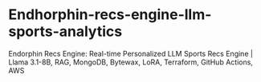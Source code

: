 # Endhorphin-recs-engine-llm-sports-analytics
Endorphin Recs Engine: Real-time Personalized LLM Sports Recs Engine | Llama 3.1-8B, RAG, MongoDB, Bytewax, LoRA, Terraform, GitHub Actions, AWS
